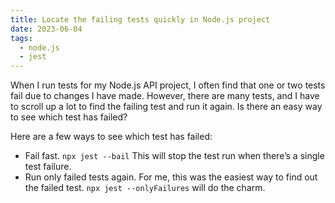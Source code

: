 ```yaml
---
title: Locate the failing tests quickly in Node.js project
date: 2023-06-04
tags:
  - node.js
  - jest
---
```


When I run tests for my Node.js API project, I often find that one or two tests fail due to changes I have made. However, there are many tests, and I have to scroll up a lot to find the failing test and run it again. Is there an easy way to see which test has failed?


Here are a few ways to see which test has failed:

- Fail fast. `npx jest --bail` This will stop the test run when there’s a single test failure.
- Run only failed tests again. For me, this was the easiest way to find out the failed test. `npx jest --onlyFailures` will do the charm.

